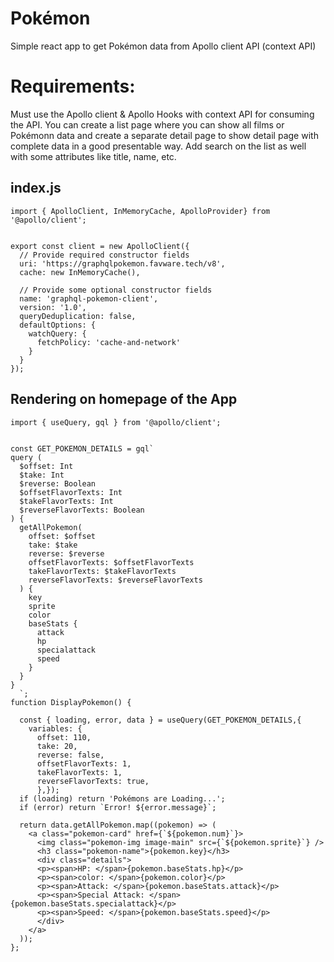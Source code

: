 # Pokémon
Simple react app to get Pokémon data from Apollo client API (context API)

# Requirements:

Must use the Apollo client & Apollo Hooks with context API for consuming the API. You can create a list page where you can show all films or Pokémonn data and create a separate detail page to show detail page with complete data in a good presentable way. Add search on the list as well with some attributes like title, name, etc.

## index.js

```
import { ApolloClient, InMemoryCache, ApolloProvider} from '@apollo/client';


export const client = new ApolloClient({
  // Provide required constructor fields
  uri: 'https://graphqlpokemon.favware.tech/v8',
  cache: new InMemoryCache(),

  // Provide some optional constructor fields
  name: 'graphql-pokemon-client',
  version: '1.0',
  queryDeduplication: false,
  defaultOptions: {
    watchQuery: {
      fetchPolicy: 'cache-and-network'
    }
  }
});
```
## Rendering on homepage of the App
```
import { useQuery, gql } from '@apollo/client';


const GET_POKEMON_DETAILS = gql`
query (
  $offset: Int
  $take: Int
  $reverse: Boolean
  $offsetFlavorTexts: Int
  $takeFlavorTexts: Int
  $reverseFlavorTexts: Boolean
) {
  getAllPokemon(
    offset: $offset
    take: $take
    reverse: $reverse
    offsetFlavorTexts: $offsetFlavorTexts
    takeFlavorTexts: $takeFlavorTexts
    reverseFlavorTexts: $reverseFlavorTexts
  ) {
    key
    sprite
    color
    baseStats {
      attack
      hp
      specialattack
      speed
    }  
  }  
}
  `;
function DisplayPokemon() {

  const { loading, error, data } = useQuery(GET_POKEMON_DETAILS,{
    variables: {
      offset: 110,
      take: 20,
      reverse: false,
      offsetFlavorTexts: 1,
      takeFlavorTexts: 1,
      reverseFlavorTexts: true,
      },});
  if (loading) return 'Pokémons are Loading...';
  if (error) return `Error! ${error.message}`;

  return data.getAllPokemon.map((pokemon) => (
    <a class="pokemon-card" href={`${pokemon.num}`}>
      <img class="pokemon-img image-main" src={`${pokemon.sprite}`} />
      <h3 class="pokemon-name">{pokemon.key}</h3>
      <div class="details">
      <p><span>HP: </span>{pokemon.baseStats.hp}</p>
      <p><span>color: </span>{pokemon.color}</p>
      <p><span>Attack: </span>{pokemon.baseStats.attack}</p>
      <p><span>Special Attack: </span>{pokemon.baseStats.specialattack}</p>
      <p><span>Speed: </span>{pokemon.baseStats.speed}</p>
      </div>
    </a>
  ));
};
```



